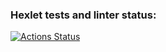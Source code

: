 ### Hexlet tests and linter status:
[![Actions Status](https://github.com/FunnyDrew/rails-project-65/actions/workflows/hexlet-check.yml/badge.svg)](https://github.com/FunnyDrew/rails-project-65/actions)